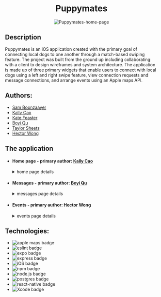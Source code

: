 <h1 align="center">
  Puppymates
</h1>

<p align="center">
  <img src="https://media.giphy.com/media/YmgaipDjLcMyHjFuGJ/giphy.gif" alt="Puppymates-home-page" />
</p>
  
<h2>
  Description
</h2>
  
<p> Puppymates is an iOS application created with the primary goal of connecting local dogs to one another through a match-based swiping feature.  The project was built from the ground up including collaborating with a client to design wireframes and system architecture.  The application is made up of three primary widgets that enable users to connect with local dogs using a left and right swipe feature, view connection requests and message connections, and arrange events using an Apple maps API. </p>

<h2> Authors: </h2>
<ul>
  <li><a href="https://github.com/samboonzaayer" target="_blank">Sam Boonzaayer<a/></li>
  <li><a href="https://github.com/kallycao" target="_blank">Kally Cao<a/></li>
  <li><a href="https://github.com/KateFeaster" target="_blank">Kate Feaster</a></li>
  <li><a href="https://github.com/boyiq" target="_blank">Boyi Qu</a></li>
  <li><a href="https://github.com/Taylor-Sheets3" target="_blank">Taylor Sheets</a></li>
  <li><a href="https://github.com/hecwon" target="_blank">Hector Wong</a></li>
</ul>

<h2>
  The application
</h2>
<ul>
  <li>
    <h4 >Home page - primary author: <a href="https://github.com/kallycao"     target="_blank">Kally Cao<a/></h4>
    <details>
      <summary>home page details</summary>
    <p>
      The home page allows users to view local dogs within a 50 mile radius. By default, the dog's name, profile photo, and the distance from the user are all displayed.  Additional photos can be viewed using the interface on the right side of the card, and profile details can be viewed by touching the bottom of the card.  Dogs can be filtered by a number of parameters, including size, breed, friendliness, and energy level.
    </p>
    <p align="center">
      <img src="https://media.giphy.com/media/M24bG6vvTtoKeuyCBH/giphy.gif" alt="home-filter" />
    </p>
    <p>
      Users can swipe connect with other dogs by swiping right or left.  A right swipe sends the target dog a match request that can be viewed and accepted in the messages tab.  If both users swipe right on each othat, that bypasses the match request and automatically matches the two dogs.  
    </p>
    <p align="center">
      <img src="https://media.giphy.com/media/1Hxu50XMnGZ216ofk0/giphy.gif" alt="home-swipe" />
    </p>
  </li>
  <li>
    <h4>Messages - primary author: <a href="https://github.com/boyiq" target="_blank">Boyi Qu</a></h4>
    <details>
      <summary>messages page details</summary>
    <p>
      The messages page allows users to interact with dogs they have either connected with, or have pending connections with.  Pending connections are displayed in a carousel at the top of the page that displays the dog's profile picture and name.  Users can click on the dog card to view additional details, as well as accept or reject the match request. 
    </p>
    <p align="center">
      <img src="https://media.giphy.com/media/0FbHbE7Ap9pbt0qjo6/giphy.gif" alt="messages-pending" />
    </p>
    <p>
      The rest of the messages page displays a list of dogs that users have matched with.  Clicking on a dog will open a conversation panel that allows users to send messages to other dogs.  
    </p>
    <p align="center">
      <img src="https://media.giphy.com/media/p66KivC1T2pqvXbkbX/giphy.gif" alt="messages-convesations" />
    </p>
    <p>
      Users also have the option to unmatch with dogs.  Unmatching from another dog will remove that dog from the messages page. The user will be able to view that dog again on the home page and match again at a later time if they so choose.  
    </p>
    <p align="center">
      <img src="https://media.giphy.com/media/XcUKatvoxIBfwnl9AK/giphy.gif" alt="messages-convesations-unmatch" />
    </p>
  </li>
  <li>
    <h4>Events - primary author: <a href="https://github.com/hecwon" target="_blank">Hector Wong</a></h4>
    <details>
      <summary>events page details</summary>
    <p>
      The events page allows users to organize meetings with other dogs using an Apple Maps API.  Users can view the locations of pending events on the interactive map, view event invitations, or add a new event to host.  
    </p>
    <p align="center">
      <img src="https://media.giphy.com/media/e3n5QqBxAV7pEgJwT6/giphy.gif" alt="messages-convesations-unmatch" />
    </p>
    <p>
      By using the "+" button at the bottom of the screen, users can create a new event to host.  The event title, location, description, date, and time will all be displayed to pending invitees in the pending tab.  
    </p>
    <p align="center">
      <img src="https://media.giphy.com/media/m1A6T2jFdkm0jGRMnS/giphy.gif" alt="messages-convesations-unmatch" />
    </p>
    <p>
      Users can also select guests to invite from their list of matched dogs!  Invited dogs will appear on the event invitation.  
    </p>
    <p align="center">
      <img src="https://media.giphy.com/media/0AfuEpp4sUWRwNcn0Y/giphy.gif" alt="messages-convesations-unmatch" />
    </p>
  </li>
</ul>
    
<h2>Technologies:</h2>
<ul>
  <li><img src="https://img.shields.io/badge/Apple Maps-%23000000.svg?style=for-the-badge&logo=apple&logoColor=white" alt="apple maps badge" /></li>
  <li><img src="https://img.shields.io/badge/ESLint-4B3263?style=for-the-badge&logo=eslint&logoColor=white" alt="eslint badge" /></li>
  <li><img src="https://img.shields.io/badge/expo-1C1E24?style=for-the-badge&logo=expo&logoColor=#D04A37" alt="expo badge" /></li>
  <li><img src="https://img.shields.io/badge/express.js-%23404d59.svg?style=for-the-badge&logo=express&logoColor=%2361DAFB" alt="express badge" /></li>
  <li><img src="https://img.shields.io/badge/iOS-000000?style=for-the-badge&logo=ios&logoColor=white" alt="iOS badge" /></li>
  <li><img src="https://img.shields.io/badge/NPM-%23000000.svg?style=for-the-badge&logo=npm&logoColor=white" alt="npm badge" /></li>
  <li><img src="https://img.shields.io/badge/node.js-6DA55F?style=for-the-badge&logo=node.js&logoColor=white" alt="node.js badge" /></li>
  <li><img src="https://img.shields.io/badge/postgres-%23316192.svg?style=for-the-badge&logo=postgresql&logoColor=white" alt="postgres badge" /></li>
  <li><img src="https://img.shields.io/badge/react_native-%2320232a.svg?style=for-the-badge&logo=react&logoColor=%2361DAFB" alt="react-native badge" /></li>
  <li><img src="https://img.shields.io/badge/Xcode-007ACC?style=for-the-badge&logo=Xcode&logoColor=white" alt="Xcode badge" /></li>
    
    
    
    
    
    
    







